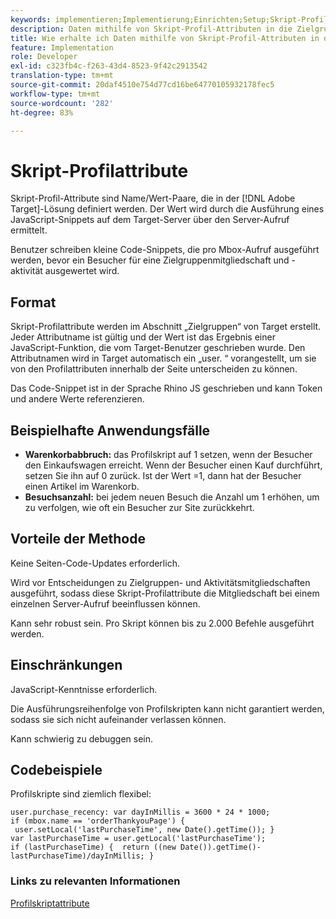 ```yaml
---
keywords: implementieren;Implementierung;Einrichten;Setup;Skript-Profil-Attribute
description: Daten mithilfe von Skript-Profil-Attributen in die Zielgruppe laden
title: Wie erhalte ich Daten mithilfe von Skript-Profil-Attributen in die Zielgruppe?
feature: Implementation
role: Developer
exl-id: c323fb4c-f263-43d4-8523-9f42c2913542
translation-type: tm+mt
source-git-commit: 20daf4510e754d77cd16be64770105932178fec5
workflow-type: tm+mt
source-wordcount: '282'
ht-degree: 83%

---
```


# Skript-Profilattribute

Skript-Profil-Attribute sind Name/Wert-Paare, die in der [!DNL Adobe Target]-Lösung definiert werden. Der Wert wird durch die Ausführung eines JavaScript-Snippets auf dem Target-Server über den Server-Aufruf ermittelt.

Benutzer schreiben kleine Code-Snippets, die pro Mbox-Aufruf ausgeführt werden, bevor ein Besucher für eine Zielgruppenmitgliedschaft und -aktivität ausgewertet wird.

## Format

Skript-Profilattribute werden im Abschnitt „Zielgruppen“ von Target erstellt. Jeder Attributname ist gültig und der Wert ist das Ergebnis einer JavaScript-Funktion, die vom Target-Benutzer geschrieben wurde. Den Attributnamen wird in Target automatisch ein „user. “ vorangestellt, um sie von den Profilattributen innerhalb der Seite unterscheiden zu können.

Das Code-Snippet ist in der Sprache Rhino JS geschrieben und kann Token und andere Werte referenzieren.

## Beispielhafte Anwendungsfälle

* **Warenkorbabbruch:** das Profilskript auf 1 setzen, wenn der Besucher den Einkaufswagen erreicht. Wenn der Besucher einen Kauf durchführt, setzen Sie ihn auf 0 zurück. Ist der Wert =1, dann hat der Besucher einen Artikel im Warenkorb.
* **Besuchsanzahl:** bei jedem neuen Besuch die Anzahl um 1 erhöhen, um zu verfolgen, wie oft ein Besucher zur Site zurückkehrt.

## Vorteile der Methode

Keine Seiten-Code-Updates erforderlich.

Wird vor Entscheidungen zu Zielgruppen- und Aktivitätsmitgliedschaften ausgeführt, sodass diese Skript-Profilattribute die Mitgliedschaft bei einem einzelnen Server-Aufruf beeinflussen können.

Kann sehr robust sein. Pro Skript können bis zu 2.000 Befehle ausgeführt werden.

## Einschränkungen

JavaScript-Kenntnisse erforderlich.

Die Ausführungsreihenfolge von Profilskripten kann nicht garantiert werden, sodass sie sich nicht aufeinander verlassen können.

Kann schwierig zu debuggen sein.

## Codebeispiele

Profilskripte sind ziemlich flexibel:

`user.purchase_recency: var dayInMillis = 3600 * 24 * 1000; if (mbox.name == 'orderThankyouPage') {  user.setLocal('lastPurchaseTime', new Date().getTime()); } var lastPurchaseTime = user.getLocal('lastPurchaseTime'); if (lastPurchaseTime) {  return ((new Date()).getTime()-lastPurchaseTime)/dayInMillis; }`

### Links zu relevanten Informationen

[Profilskriptattribute](/help/c-target/c-visitor-profile/profile-parameters.md#concept_8C07AEAB0A144FECA8B4FEB091AED4D2)

